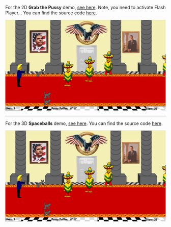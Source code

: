 For the 2D **Grab the Pussy** demo, [see here](https://coolandco.github.io/SpieleentwicklungShowcase/2D/readyToRunFolder/mainGame.html). Note, you need to activate Flash Player... You can find the source code [here](https://github.com/coolandco/SpieleentwicklungShowcase/tree/master/2D/source).

![Picture](./pictures/ShowcaseScr1.jpg)

------

For the 3D **Spaceballs** demo, [see here](https://coolandco.github.io/SpieleentwicklungShowcase/3D/ReadyToRunFolder/index.html). You can find the source code [here](https://github.com/coolandco/SpieleentwicklungShowcase/tree/master/3D/Source).

![Picture](./pictures/ShowcaseScr1.jpg)